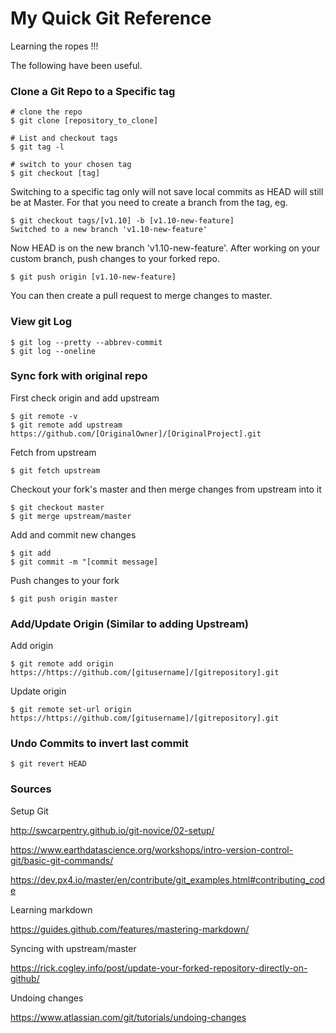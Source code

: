 # My Quick Git Reference
Learning the ropes !!!

The following have been useful.

### Clone a Git Repo to a Specific tag
    # clone the repo
    $ git clone [repository_to_clone]

    # List and checkout tags
    $ git tag -l
    
    # switch to your chosen tag
    $ git checkout [tag]

Switching to a specific tag only will not save local commits as HEAD will still be at Master. For that you need to create a branch from the tag, eg.
    
    $ git checkout tags/[v1.10] -b [v1.10-new-feature]
    Switched to a new branch 'v1.10-new-feature'

Now HEAD is on the new branch 'v1.10-new-feature'. After working on your custom branch, push changes to your forked repo.
   
    $ git push origin [v1.10-new-feature]

You can then create a pull request to merge changes to master.
    
### View git Log
    
    $ git log --pretty --abbrev-commit
    $ git log --oneline
    
### Sync fork with original repo
First check origin and add upstream
    
    $ git remote -v
    $ git remote add upstream https://github.com/[OriginalOwner]/[OriginalProject].git

Fetch from upstream
    
    $ git fetch upstream

Checkout your fork's master and then merge changes from upstream into it

    $ git checkout master
    $ git merge upstream/master
    
Add and commit new changes
    
    $ git add
    $ git commit -m "[commit message]

Push changes to your fork

    $ git push origin master
    

### Add/Update Origin (Similar to adding Upstream)
Add origin
 
    $ git remote add origin https://https://github.com/[gitusername]/[gitrepository].git
 
Update origin

    $ git remote set-url origin https://https://github.com/[gitusername]/[gitrepository].git


### Undo Commits to invert last commit
    $ git revert HEAD


### Sources
Setup Git

http://swcarpentry.github.io/git-novice/02-setup/

https://www.earthdatascience.org/workshops/intro-version-control-git/basic-git-commands/

https://dev.px4.io/master/en/contribute/git_examples.html#contributing_code

Learning markdown

https://guides.github.com/features/mastering-markdown/

Syncing with upstream/master

https://rick.cogley.info/post/update-your-forked-repository-directly-on-github/

Undoing changes

https://www.atlassian.com/git/tutorials/undoing-changes

